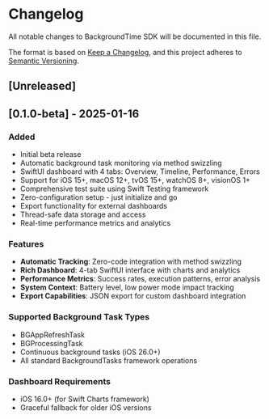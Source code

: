 # Changelog

All notable changes to BackgroundTime SDK will be documented in this file.

The format is based on [Keep a Changelog](https://keepachangelog.com/en/1.0.0/),
and this project adheres to [Semantic Versioning](https://semver.org/spec/v2.0.0.html).

## [Unreleased]

## [0.1.0-beta] - 2025-01-16

### Added
- Initial beta release
- Automatic background task monitoring via method swizzling
- SwiftUI dashboard with 4 tabs: Overview, Timeline, Performance, Errors
- Support for iOS 15+, macOS 12+, tvOS 15+, watchOS 8+, visionOS 1+
- Comprehensive test suite using Swift Testing framework
- Zero-configuration setup - just initialize and go
- Export functionality for external dashboards
- Thread-safe data storage and access
- Real-time performance metrics and analytics

### Features
- **Automatic Tracking**: Zero-code integration with method swizzling
- **Rich Dashboard**: 4-tab SwiftUI interface with charts and analytics
- **Performance Metrics**: Success rates, execution patterns, error analysis
- **System Context**: Battery level, low power mode impact tracking
- **Export Capabilities**: JSON export for custom dashboard integration

### Supported Background Task Types
- BGAppRefreshTask
- BGProcessingTask  
- Continuous background tasks (iOS 26.0+)
- All standard BackgroundTasks framework operations

### Dashboard Requirements
- iOS 16.0+ (for Swift Charts framework)
- Graceful fallback for older iOS versions